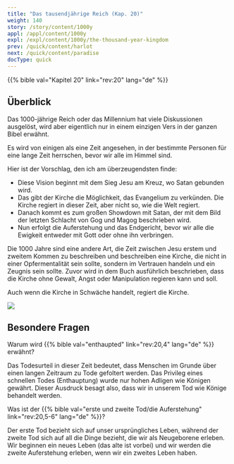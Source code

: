 ```yaml
---
title: "Das tausendjährige Reich (Kap. 20)"
weight: 140
story: /story/content/1000y
appl: /appl/content/1000y
expl: /expl/content/1000y/the-thousand-year-kingdom
prev: /quick/content/harlot
next: /quick/content/paradise
docType: quick
---
```


{{% bible val="Kapitel 20" link="rev:20" lang="de" %}}


## Überblick

Das 1000-jährige Reich oder das Millennium hat viele Diskussionen ausgelöst, wird aber eigentlich nur in einem einzigen Vers in der ganzen Bibel erwähnt.

Es wird von einigen als eine Zeit angesehen, in der bestimmte Personen für eine lange Zeit herrschen, bevor wir alle im Himmel sind.

Hier ist der Vorschlag, den ich am überzeugendsten finde:
- Diese Vision beginnt mit dem Sieg Jesu am Kreuz, wo Satan gebunden wird.
- Das gibt der Kirche die Möglichkeit, das Evangelium zu verkünden. Die Kirche regiert in dieser Zeit, aber nicht so, wie die Welt regiert.
- Danach kommt es zum großen Showdown mit Satan, der mit dem Bild der letzten Schlacht von Gog und Magog beschrieben wird.
- Nun erfolgt die Auferstehung und das Endgericht, bevor wir alle die Ewigkeit entweder mit Gott oder ohne ihn verbringen.

Die 1000 Jahre sind eine andere Art, die Zeit zwischen Jesu erstem und zweitem Kommen zu beschreiben und beschreiben eine Kirche, die nicht in einer Opfermentalität sein sollte, sondern im Vertrauen handeln und ein Zeugnis sein sollte. Zuvor wird in dem Buch ausführlich beschrieben, dass die Kirche ohne Gewalt, Angst oder Manipulation regieren kann und soll.

Auch wenn die Kirche in Schwäche handelt, regiert die Kirche.

![](/images/1000_de.jpg)

## Besondere Fragen

Warum wird {{% bible val="enthaupted" link="rev:20,4" lang="de" %}} erwähnt? 

Das Todesurteil in dieser Zeit bedeutet, dass Menschen im Grunde über einen langen Zeitraum zu Tode gefoltert werden. Das Privileg eines schnellen Todes (Enthauptung) wurde nur hohen Adligen wie Königen gewährt. Dieser Ausdruck besagt also, dass wir in unserem Tod wie Könige behandelt werden.

Was ist der {{% bible val="erste und zweite Tod/die Auferstehung" link="rev:20,5-6" lang="de" %}}?

Der erste Tod bezieht sich auf unser ursprüngliches Leben, während der zweite Tod sich auf all die Dinge bezieht, die wir als Neugeborene erleben. Wir beginnen ein neues Leben (das alte ist vorbei) und wir werden die zweite Auferstehung erleben, wenn wir ein zweites Leben haben.
